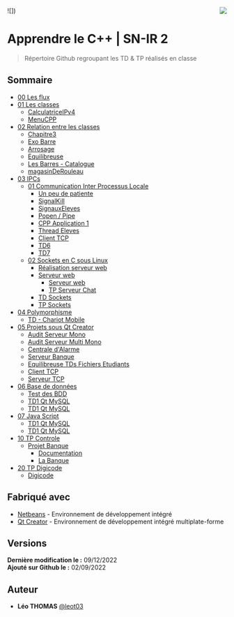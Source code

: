 ![]<img align="right" src="https://www.touchard-washington.fr/wp-content/uploads/elementor/thumbs/LYCEE-TW-RVB-BLEU@2x-ouqqzhaifqs0ecueqajd2l306gb31pbjc3bpoxcfrw.png">)

# Apprendre le C++ | SN-IR 2 
> Répertoire Github regroupant les TD & TP réalisés en classe

## Sommaire
* [00 Les flux](https://github.com/leot03/Apprendre_cpp_snir2/tree/main/00_Les_flux)
* [01 Les classes](https://github.com/leot03/Apprendre_cpp_snir2/tree/main/01_Les_classes)
    * [CalculatriceIPv4](https://github.com/leot03/Apprendre_cpp_snir2/tree/main/01_Les_classes/CalaculatriceIPv4)
    * [MenuCPP](https://github.com/leot03/Apprendre_cpp_snir2/tree/main/01_Les_classes/MenuCPP)
* [02 Relation entre les classes](https://github.com/leot03/Apprendre_cpp_snir2/tree/main/02_Relation_entre_les_classes)
    * [Chapitre3](https://github.com/leot03/Apprendre_cpp_snir2/tree/main/02_Relation_entre_les_classes/Chapitre3)
    * [Exo Barre](https://github.com/leot03/Apprendre_cpp_snir2/tree/main/02_Relation_entre_les_classes/ExoBarre)
    * [Arrosage](https://github.com/leot03/Apprendre_cpp_snir2/tree/main/02_Relation_entre_les_classes/Arrosage)
    * [Equilibreuse](https://github.com/leot03/Apprendre_cpp_snir2/tree/main/02_Relation_entre_les_classes/Equilibreuse)
    * [Les Barres - Catalogue](https://github.com/leot03/Apprendre_cpp_snir2/tree/main/02_Relation_entre_les_classes/LesBarres)
    * [magasinDeRouleau](https://github.com/leot03/Apprendre_cpp_snir2/tree/main/02_Relation_entre_les_classes/magasinDeRouleau)
* [03 IPCs](https://github.com/leot03/Apprendre_cpp_snir2/tree/main/03_IPCs)
    * [01 Communication Inter Processus Locale](https://github.com/leot03/Apprendre_cpp_snir2/tree/main/03_IPCs/01_Communication_Inter_Processus_Locale)
        * [Un peu de patiente](https://github.com/leot03/Apprendre_cpp_snir2/tree/main/03_IPCs/01_Communication_Inter_Processus_Locale/unPeuDePatiente)
        * [SignalKill](https://github.com/leot03/Apprendre_cpp_snir2/tree/main/03_IPCs/01_Communication_Inter_Processus_Locale/SignalKill)
        * [SignauxEleves](https://github.com/leot03/Apprendre_cpp_snir2/tree/main/03_IPCs/01_Communication_Inter_Processus_Locale/SignauxEleves)
        * [Popen / Pipe](https://github.com/leot03/Apprendre_cpp_snir2/tree/main/03_IPCs/01_Communication_Inter_Processus_Locale/PopenPipe)
        * [CPP Application 1](https://github.com/leot03/Apprendre_cpp_snir2/tree/main/03_IPCs/01_Communication_Inter_Processus_Locale/CppApplication_1)
        * [Thread Eleves](https://github.com/leot03/Apprendre_cpp_snir2/tree/main/03_IPCs/01_Communication_Inter_Processus_Locale/ThreadEleves)
        * [Client TCP](https://github.com/leot03/Apprendre_cpp_snir2/tree/main/03_IPCs/01_Communication_Inter_Processus_Locale/clientTCP)
        * [TD6](https://github.com/leot03/Apprendre_cpp_snir2/tree/main/03_IPCs/01_Communication_Inter_Processus_Locale/td6)
        * [TD7](https://github.com/leot03/Apprendre_cpp_snir2/tree/main/03_IPCs/01_Communication_Inter_Processus_Locale/td7)
    * [02 Sockets en C sous Linux](https://github.com/leot03/Apprendre_cpp_snir2/tree/main/03_IPCs/02_Sockets_en_C_sous_Linux)
        * [Réalisation serveur web](https://github.com/leot03/Apprendre_cpp_snir2/tree/main/03_IPCs/02_Sockets_en_C_sous_Linux/RealisationServeurWeb)
        * [Serveur web](https://github.com/leot03/Apprendre_cpp_snir2/tree/main/03_IPCs/02_Sockets_en_C_sous_Linux/Serveur_Web)
            * [Serveur web](https://github.com/leot03/Apprendre_cpp_snir2/tree/main/03_IPCs/02_Sockets_en_C_sous_Linux/Serveur_Web/Serveur_Web)
            * [TP Serveur Chat](https://github.com/leot03/Apprendre_cpp_snir2/tree/main/03_IPCs/02_Sockets_en_C_sous_Linux/Serveur_Web/Tp_Serveur_Chat)
        * [TD Sockets](https://github.com/leot03/Apprendre_cpp_snir2/tree/main/03_IPCs/02_Sockets_en_C_sous_Linux/TDSockets)
        * [TP Sockets](https://github.com/leot03/Apprendre_cpp_snir2/tree/main/03_IPCs/02_Sockets_en_C_sous_Linux/TpSockets)
* [04 Polymorphisme](https://github.com/leot03/Apprendre_cpp_snir2/tree/main/04_Polymorphisme)
    * [TD - Chariot Mobile](https://github.com/leot03/Apprendre_cpp_snir2/tree/main/04_Polymorphisme/TDChariotMobile)
* [05 Projets sous Qt Creator](https://github.com/leot03/Apprendre_cpp_snir2/tree/main/05_ProjetsQt)
    * [Audit Serveur Mono](https://github.com/leot03/Apprendre_cpp_snir2/tree/main/05_ProjetsQt/AuditServeurMono)
    * [Audit Serveur Multi Mono](https://github.com/leot03/Apprendre_cpp_snir2/tree/main/05_ProjetsQt/AuditServeurMonoMulti)
    * [Centrale d'Alarme](https://github.com/leot03/Apprendre_cpp_snir2/tree/main/05_ProjetsQt/CentraleAlarme)
    * [Serveur Banque](https://github.com/leot03/Apprendre_cpp_snir2/tree/main/05_ProjetsQt/ServeurBanque)
    * [Equilibreuse TDs Fichiers Etudiants](https://github.com/leot03/Apprendre_cpp_snir2/tree/main/05_ProjetsQt/Equilibreuse_TDs_Fichiers_Etudiants)
    * [Client TCP](https://github.com/leot03/Apprendre_cpp_snir2/tree/main/05_ProjetsQt/clientTCP)
    * [Serveur TCP](https://github.com/leot03/Apprendre_cpp_snir2/tree/main/05_ProjetsQt/serveurTCP)
* [06 Base de données](https://github.com/leot03/Apprendre_cpp_snir2/tree/main/06_BaseDeDonnées)
    * [Test des BDD](https://github.com/leot03/Apprendre_cpp_snir2/tree/main/06_BaseDeDonnées/TestBDD)
    * [TD1 Qt MySQL](https://github.com/leot03/Apprendre_cpp_snir2/tree/main/06_BaseDeDonnées/TD1_Qt_MySQL)
    * [TD1 Qt MySQL](https://github.com/leot03/Apprendre_cpp_snir2/tree/main/06_BaseDeDonnées/BanqueBDD)
* [07 Java Script](https://github.com/leot03/Apprendre_cpp_snir2/tree/main/07_JavaScript)
    * [TD1 Qt MySQL](https://github.com/leot03/Apprendre_cpp_snir2/tree/main/07_JavaScript/TestCours)
    * [TD1 Qt MySQL](https://github.com/leot03/Apprendre_cpp_snir2/tree/main/07_JavaScript/ServeurWebSocketCours)
* [10 TP Controle](https://github.com/leot03/Apprendre_cpp_snir2/tree/main/10_TpControle)
    * [Projet Banque](https://github.com/leot03/Apprendre_cpp_snir2/tree/main/10_TpControle/Projet_Banque)
        * [Documentation](https://github.com/leot03/Apprendre_cpp_snir2/tree/main/10_TpControle/Projet_Banque/Documentation)
        * [La Banque](https://github.com/leot03/Apprendre_cpp_snir2/tree/main/10_TpControle/Projet_Banque/LaBanque)
* [20 TP Digicode](https://github.com/leot03/Apprendre_cpp_snir2/tree/main/20_Projet_Digicode)
    * [Digicode](https://github.com/leot03/Apprendre_cpp_snir2/tree/main/20_Projet_Digicode/digicode)

## Fabriqué avec
* [Netbeans](https://netbeans.apache.org/) - Environnement de développement intégré
* [Qt Creator](https://www.qt.io/) - Environnement de développement intégré multiplate-forme

## Versions
**Dernière modification le :** 09/12/2022<br>
**Ajouté sur Github le :** 02/09/2022

## Auteur
* **Léo THOMAS** [@leot03](https://github.com/leot03)
